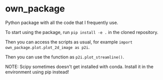 # own_package
Python package with all the code that I frequently use.

To start using the package, run `pip install -e .` in the cloned repository.

Then you can access the scripts as usual, for example `import own_package.plot.plot_2d_image as p2i`.

Then you can use the function as `p2i.plot_streamline()`.

NOTE: Scipy sometimes doesn't get installed with conda. Install it in the environment using pip instead!
